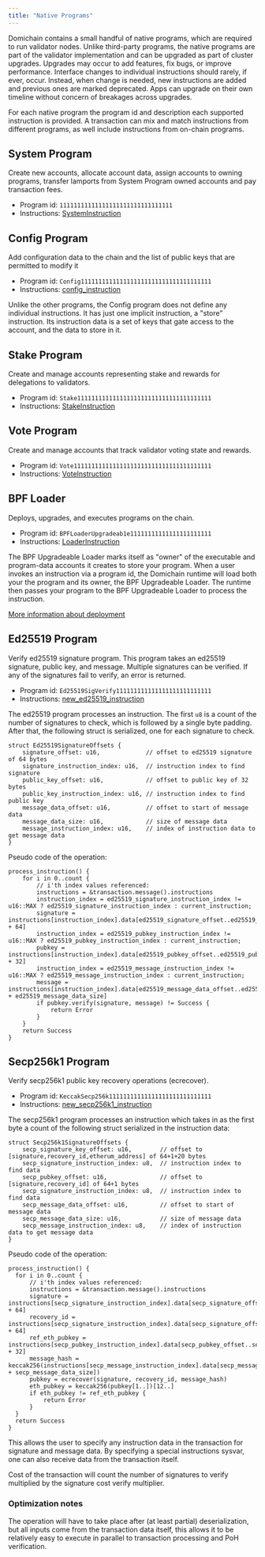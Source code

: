 ```yaml
---
title: "Native Programs"
---
```


Domichain contains a small handful of native programs, which are required to run
validator nodes. Unlike third-party programs, the native programs are part of
the validator implementation and can be upgraded as part of cluster upgrades.
Upgrades may occur to add features, fix bugs, or improve performance. Interface
changes to individual instructions should rarely, if ever, occur. Instead, when
change is needed, new instructions are added and previous ones are marked
deprecated. Apps can upgrade on their own timeline without concern of breakages
across upgrades.

For each native program the program id and description each supported
instruction is provided. A transaction can mix and match instructions from different
programs, as well include instructions from on-chain programs.

## System Program

Create new accounts, allocate account data, assign accounts to owning programs,
transfer lamports from System Program owned accounts and pay transaction fees.

- Program id: `11111111111111111111111111111111`
- Instructions: [SystemInstruction](https://docs.rs/domichain-program/VERSION_FOR_DOCS_RS/domichain_program/system_instruction/enum.SystemInstruction.html)

## Config Program

Add configuration data to the chain and the list of public keys that are permitted to modify it

- Program id: `Config1111111111111111111111111111111111111`
- Instructions: [config_instruction](https://docs.rs/domichain-config-program/VERSION_FOR_DOCS_RS/domichain_config_program/config_instruction/index.html)

Unlike the other programs, the Config program does not define any individual
instructions. It has just one implicit instruction, a "store" instruction. Its
instruction data is a set of keys that gate access to the account, and the
data to store in it.

## Stake Program

Create and manage accounts representing stake and rewards for delegations to
validators.

- Program id: `Stake11111111111111111111111111111111111111`
- Instructions: [StakeInstruction](https://docs.rs/domichain-sdk/VERSION_FOR_DOCS_RS/domichain_sdk/stake/instruction/enum.StakeInstruction.html)

## Vote Program

Create and manage accounts that track validator voting state and rewards.

- Program id: `Vote111111111111111111111111111111111111111`
- Instructions: [VoteInstruction](https://docs.rs/domichain-vote-program/VERSION_FOR_DOCS_RS/domichain_vote_program/vote_instruction/enum.VoteInstruction.html)

## BPF Loader

Deploys, upgrades, and executes programs on the chain.

- Program id: `BPFLoaderUpgradeab1e11111111111111111111111`
- Instructions: [LoaderInstruction](https://docs.rs/domichain-sdk/VERSION_FOR_DOCS_RS/domichain_sdk/loader_upgradeable_instruction/enum.UpgradeableLoaderInstruction.html)

The BPF Upgradeable Loader marks itself as "owner" of the executable and
program-data accounts it creates to store your program. When a user invokes an
instruction via a program id, the Domichain runtime will load both your the program
and its owner, the BPF Upgradeable Loader. The runtime then passes your program
to the BPF Upgradeable Loader to process the instruction.

[More information about deployment](cli/deploy-a-program.md)

## Ed25519 Program

Verify ed25519 signature program. This program takes an ed25519 signature, public key, and message.
Multiple signatures can be verified. If any of the signatures fail to verify, an error is returned.

- Program id: `Ed25519SigVerify111111111111111111111111111`
- Instructions: [new_ed25519_instruction](https://github.com/domichain-labs/domichain/blob/master/sdk/src/ed25519_instruction.rs#L45)

The ed25519 program processes an instruction. The first `u8` is a count of the number of
signatures to check, which is followed by a single byte padding. After that, the
following struct is serialized, one for each signature to check.

```
struct Ed25519SignatureOffsets {
    signature_offset: u16,             // offset to ed25519 signature of 64 bytes
    signature_instruction_index: u16,  // instruction index to find signature
    public_key_offset: u16,            // offset to public key of 32 bytes
    public_key_instruction_index: u16, // instruction index to find public key
    message_data_offset: u16,          // offset to start of message data
    message_data_size: u16,            // size of message data
    message_instruction_index: u16,    // index of instruction data to get message data
}
```

Pseudo code of the operation:

```
process_instruction() {
    for i in 0..count {
        // i'th index values referenced:
        instructions = &transaction.message().instructions
        instruction_index = ed25519_signature_instruction_index != u16::MAX ? ed25519_signature_instruction_index : current_instruction;
        signature = instructions[instruction_index].data[ed25519_signature_offset..ed25519_signature_offset + 64]
        instruction_index = ed25519_pubkey_instruction_index != u16::MAX ? ed25519_pubkey_instruction_index : current_instruction;
        pubkey = instructions[instruction_index].data[ed25519_pubkey_offset..ed25519_pubkey_offset + 32]
        instruction_index = ed25519_message_instruction_index != u16::MAX ? ed25519_message_instruction_index : current_instruction;
        message = instructions[instruction_index].data[ed25519_message_data_offset..ed25519_message_data_offset + ed25519_message_data_size]
        if pubkey.verify(signature, message) != Success {
            return Error
        }
    }
    return Success
}
```

## Secp256k1 Program

Verify secp256k1 public key recovery operations (ecrecover).

- Program id: `KeccakSecp256k11111111111111111111111111111`
- Instructions: [new_secp256k1_instruction](https://github.com/domichain-labs/domichain/blob/1a658c7f31e1e0d2d39d9efbc0e929350e2c2bcb/sdk/src/secp256k1_instruction.rs#L31)

The secp256k1 program processes an instruction which takes in as the first byte
a count of the following struct serialized in the instruction data:

```
struct Secp256k1SignatureOffsets {
    secp_signature_key_offset: u16,        // offset to [signature,recovery_id,etherum_address] of 64+1+20 bytes
    secp_signature_instruction_index: u8,  // instruction index to find data
    secp_pubkey_offset: u16,               // offset to [signature,recovery_id] of 64+1 bytes
    secp_signature_instruction_index: u8,  // instruction index to find data
    secp_message_data_offset: u16,         // offset to start of message data
    secp_message_data_size: u16,           // size of message data
    secp_message_instruction_index: u8,    // index of instruction data to get message data
}
```

Pseudo code of the operation:

```
process_instruction() {
  for i in 0..count {
      // i'th index values referenced:
      instructions = &transaction.message().instructions
      signature = instructions[secp_signature_instruction_index].data[secp_signature_offset..secp_signature_offset + 64]
      recovery_id = instructions[secp_signature_instruction_index].data[secp_signature_offset + 64]
      ref_eth_pubkey = instructions[secp_pubkey_instruction_index].data[secp_pubkey_offset..secp_pubkey_offset + 32]
      message_hash = keccak256(instructions[secp_message_instruction_index].data[secp_message_data_offset..secp_message_data_offset + secp_message_data_size])
      pubkey = ecrecover(signature, recovery_id, message_hash)
      eth_pubkey = keccak256(pubkey[1..])[12..]
      if eth_pubkey != ref_eth_pubkey {
          return Error
      }
  }
  return Success
}
```

This allows the user to specify any instruction data in the transaction for
signature and message data. By specifying a special instructions sysvar, one can
also receive data from the transaction itself.

Cost of the transaction will count the number of signatures to verify multiplied
by the signature cost verify multiplier.

### Optimization notes

The operation will have to take place after (at least partial) deserialization,
but all inputs come from the transaction data itself, this allows it to be
relatively easy to execute in parallel to transaction processing and PoH
verification.
